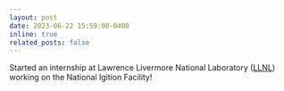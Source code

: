 ```yaml
---
layout: post
date: 2023-06-22 15:59:00-0400
inline: true
related_posts: false
---
```


Started an internship at Lawrence Livermore National Laboratory \([LLNL](https://www.llnl.gov/)\) working on the National Igition Facility!
